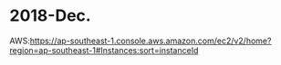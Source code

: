 # 2018-Dec.
AWS:https://ap-southeast-1.console.aws.amazon.com/ec2/v2/home?region=ap-southeast-1#Instances:sort=instanceId
